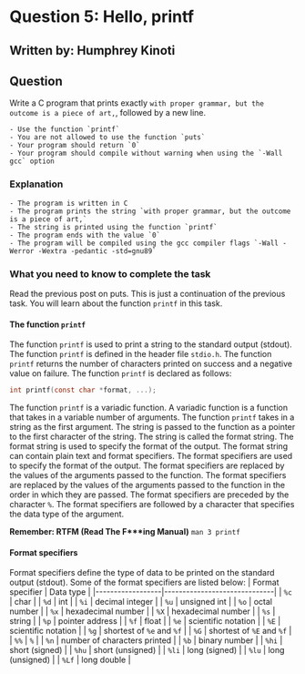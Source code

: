 # Question 5: Hello, printf
## Written by: Humphrey Kinoti

## Question
Write a C program that prints exactly `with proper grammar, but the outcome is a piece of art,`, followed by a new line.

    - Use the function `printf`
    - You are not allowed to use the function `puts`
    - Your program should return `0`
    - Your program should compile without warning when using the `-Wall gcc` option

### Explanation
    - The program is written in C
    - The program prints the string `with proper grammar, but the outcome is a piece of art,`
    - The string is printed using the function `printf`
    - The program ends with the value `0`
    - The program will be compiled using the gcc compiler flags `-Wall -Werror -Wextra -pedantic -std=gnu89`

### What you need to know to complete the task
Read the previous post on puts. This is just a continuation of the previous task. You will learn about the function `printf` in this task.

#### The function `printf`
The function `printf` is used to print a string to the standard output (stdout). The function `printf` is defined in the header file `stdio.h`. The function `printf` returns the number of characters printed on success and a negative value on failure. The function `printf` is declared as follows:
```C
int printf(const char *format, ...);
```
The function `printf` is a variadic function. A variadic function is a function that takes in a variable number of arguments. The function `printf` takes in a string as the first argument. The string is passed to the function as a pointer to the first character of the string. The string is called the format string. The format string is used to specify the format of the output. The format string can contain plain text and format specifiers. 
The format specifiers are used to specify the format of the output. The format specifiers are replaced by the values of the arguments passed to the function. The format specifiers are replaced by the values of the arguments passed to the function in the order in which they are passed. The format specifiers are preceded by the character `%`. The format specifiers are followed by a character that specifies the data type of the argument.

**Remember: RTFM (Read The F\*\*\*ing Manual)** `man 3 printf`

#### Format specifiers
Format specifiers define the type of data to be printed on the standard output (stdout). Some of the format specifiers are listed below:
| Format specifier | Data type                    |
|------------------|------------------------------|
| `%c`             | char                         |
| `%d`             | int                          |
| `%i`             | decimal integer              |
| `%u`             | unsigned int                 |
| `%o`             | octal number                 |
| `%x`             | hexadecimal number           |
| `%X`             | hexadecimal number           |
| `%s`             | string                       |
| `%p`             | pointer address              |
| `%f`             | float                        |
| `%e`             | scientific notation          |
| `%E`             | scientific notation          |
| `%g`             | shortest of `%e` and `%f`    |
| `%G`             | shortest of `%E` and `%f`    |
| `%%`             | `%`                          |
| `%n`             | number of characters printed |
| `%b`             | binary number                |
| `%hi`            | short (signed)               |
| `%hu`            | short (unsigned)             |
| `%li`            | long (signed)                |
| `%lu`            | long (unsigned)              |
| `%Lf`            | long double                  |